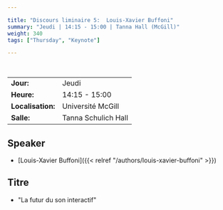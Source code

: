 ```yaml
---

title: "Discours liminaire 5:  Louis-Xavier Buffoni"
summary: "Jeudi | 14:15 - 15:00 | Tanna Hall (McGill)"
weight: 340
tags: ["Thursday", "Keynote"]

---
```


<br>

| | |
| - | - |
| **Jour:** | Jeudi |
| **Heure:** | 14:15 - 15:00 |
| **Localisation:** | Université McGill |
| **Salle:** | Tanna Schulich Hall |

## Speaker 

- [Louis-Xavier Buffoni]({{< relref "/authors/louis-xavier-buffoni" >}})

## Titre

- "La futur du son interactif"

<!--
## Description

Minim eiusmod velit dolore enim. Dolor aliquip esse ea culpa mollit consequat aute exercitation mollit officia sint nulla reprehenderit elit. Sunt tempor incididunt qui sunt ipsum. Lorem anim veniam nisi excepteur. Veniam ullamco aliquip incididunt Lorem magna laboris et sit nulla aliqua.
-->
 